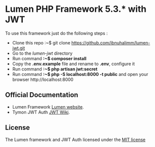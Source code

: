 # Lumen PHP Framework 5.3.* with JWT

To use this framework just do the following steps :
* Clone this repo  :~$ git clone https://github.com/ibnuhalimm/lumen-jwt.git
* Go to the *lumen-jwt* directory
* Run command **:~$ composer install**
* Copy the **.env.example** file and rename to **.env**, configure it
* Run command **:~$ php artisan jwt:secret**
* Run command **:~$ php -S localhost:8000 -t public** and open your browser http://localhost:8000

## Official Documentation

* Lumen Framework [Lumen website](http://lumen.laravel.com/docs).
* Tymon JWT Auth [JWT Wiki](https://github.com/tymondesigns/jwt-auth/wiki).

## License

The Lumen framework and JWT Auth licensed under the [MIT license](http://opensource.org/licenses/MIT)
